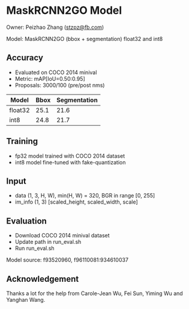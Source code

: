 # MaskRCNN2GO Model

Owner: Peizhao Zhang (stzpz@fb.com)

Model: MaskRCNN2GO (bbox + segmentation) float32 and int8


## Accuracy 
  * Evaluated on COCO 2014 minival
  * Metric: mAP[IoU=0.50:0.95]
  * Proposals: 3000/100 (pre/post nms) 

   Model  | Bbox | Segmentation
  ------- | ---- | ------------
  float32 | 25.1 |     21.6
  int8    | 24.8 |     21.7

## Training
* fp32 model trained with COCO 2014 dataset
* int8 model fine-tuned with fake-quantization

## Input
  * data (1, 3, H, W), min(H, W) = 320, BGR in range [0, 255]
  * im_info (1, 3) [scaled_height, scaled_width, scale]

## Evaluation
* Download COCO 2014 minival dataset
* Update path in run_eval.sh
* Run run_eval.sh

Model source: f93520960, f96110081:934610037

## Acknowledgement

Thanks a lot for the help from Carole-Jean Wu, Fei Sun, Yiming Wu and Yanghan Wang.
